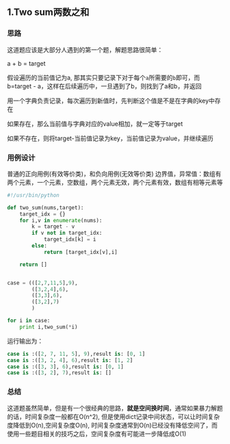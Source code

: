 ## 1.Two sum两数之和



### 思路 

这道题应该是大部分人遇到的第一个题，解题思路很简单： 

a + b = target

假设遍历的当前值记为a, 那其实只要记录下对于每个`a`所需要的`b`即可，而b=target - a，这样在后续遍历中，一旦遇到了b，则找到了a和b，并返回

用一个字典负责记录，每次遍历到新值时，先判断这个值是不是在字典的key中存在  

如果存在，那么当前值与字典对应的value相加，就一定等于target

如果不存在，则将target-当前值记录为key，当前值记录为value，并继续遍历

### 用例设计
普通的正向用例(有效等价类)，和负向用例(无效等价类)
边界值，异常值：数组有两个元素，一个元素，空数组，两个元素无效，两个元素有效，数组有相等元素等

```python
#!/usr/bin/python

def two_sum(nums,target):
    target_idx = {}
    for i,v in enumerate(nums):
        k = target - v
        if v not in target_idx:
            target_idx[k] = i
        else:
            return [target_idx[v],i]

    return []


case = (([2,7,11,5],9),
        ([3,2,4],6),
        ([3,3],6),
        ([3,2],7)
        )

for i in case:
    print i,two_sum(*i)
```
运行输出为：  

```python
case is :([2, 7, 11, 5], 9),result is: [0, 1]
case is :([3, 2, 4], 6),result is: [1, 2]
case is :([3, 3], 6),result is: [0, 1]
case is :([3, 2], 7),result is: []
```

### 总结

这道题虽然简单，但是有一个很经典的思路，**就是空间换时间**，通常如果暴力解题的话，时间复杂度一般都在O(n^2), 但是使用dict记录中间状态，可以让时间复杂度降低到O(n),空间复杂度O(n), 时间复杂度通常到O(n)已经没有降低空间了，而使用一些题目相关的技巧之后，空间复杂度有可能进一步降低成O(1)